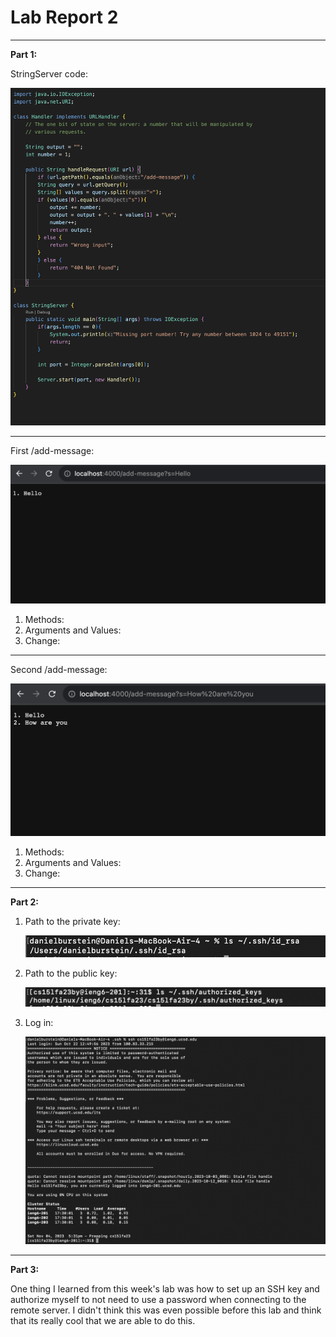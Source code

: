 # Lab Report 2

---
**Part 1:**

StringServer code:
  
![Image](lab2Pic1.png)

---
First /add-message:

![Image](lab2Pic2.png)

1. Methods:
2. Arguments and Values:
3. Change:

---
Second /add-message:

![Image](Lab2Pic3.png)

1. Methods:
2. Arguments and Values:
3. Change:
   
---

**Part 2:**

1. Path to the private key:
   
   ![Image](privatekey.png)
   
2. Path to the public key:

   ![Image](publickey.png)

3. Log in:

   ![Image](login.png)
   
---
**Part 3:**

One thing I learned from this week's lab was how to set up an SSH key and authorize myself to not need to use a password when connecting to the remote server. I didn't think this was even possible before this lab and think that its really cool that we are able to do this.
